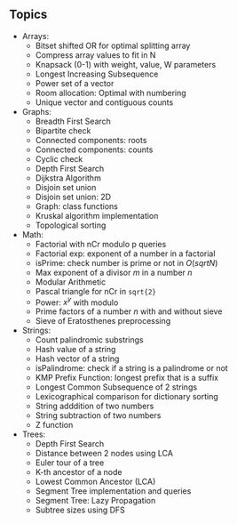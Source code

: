 ## Topics
* Arrays:
	- Bitset shifted OR for optimal splitting array
	- Compress array values to fit in N
	- Knapsack (0-1) with weight, value, W parameters
	- Longest Increasing Subsequence
	- Power set of a vector
	- Room allocation: Optimal with numbering
	- Unique vector and contiguous counts
* Graphs:
	- Breadth First Search
	- Bipartite check
	- Connected components: roots
	- Connected components: counts
	- Cyclic check
	- Depth First Search
	- Dijkstra Algorithm
	- Disjoin set union
	- Disjoin set union: 2D
	- Graph: class functions
	- Kruskal algorithm implementation
	- Topological sorting
* Math:
	- Factorial with nCr modulo p queries
	- Factorial exp: exponent of a number in a factorial
	- isPrime: check number is prime or not in $O(sqrt N)$
	- Max exponent of a divisor $m$ in a number $n$
	- Modular Arithmetic
	- Pascal triangle for nCr in ```sqrt{2}```
	- Power: $x^y$ with modulo
	- Prime factors of a number $n$ with and without sieve
	- Sieve of Eratosthenes preprocessing
* Strings:
	- Count palindromic substrings
	- Hash value of a string
	- Hash vector of a string
	- isPalindrome: check if a string is a palindrome or not
	- KMP Prefix Function: longest prefix that is a suffix
	- Longest Common Subsequence of 2 strings
	- Lexicographical comparison for dictionary sorting
	- String adddition of two numbers
	- String subtraction of two numbers
	- Z function
* Trees:
	- Depth First Search
	- Distance between 2 nodes using LCA
	- Euler tour of a tree
	- K-th ancestor of a node
	- Lowest Common Ancestor (LCA)
	- Segment Tree implementation and queries
	- Segment Tree: Lazy Propagation
	- Subtree sizes using DFS